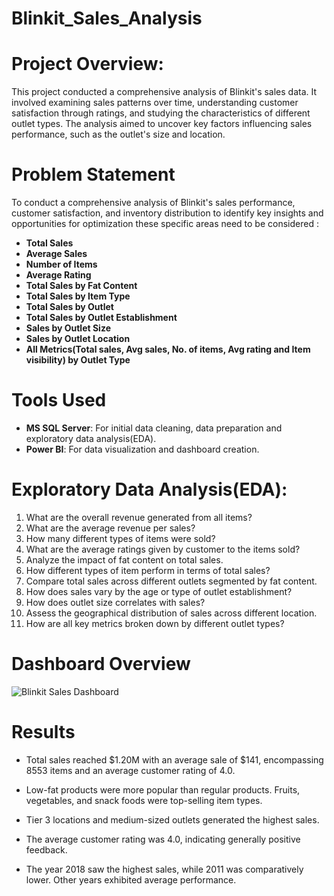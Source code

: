 # Blinkit_Sales_Analysis

# Project Overview:
This project conducted a comprehensive analysis of Blinkit's sales data. It involved examining sales patterns over time, understanding customer satisfaction through ratings, and studying the characteristics of different outlet types. The analysis aimed to uncover key factors influencing sales performance, such as the outlet's size and location.

# Problem Statement
To conduct a comprehensive analysis of Blinkit's sales performance, customer satisfaction, and inventory distribution to identify key insights and opportunities for optimization these specific areas need to be considered :
- **Total Sales**
- **Average Sales**
- **Number of Items**
- **Average Rating**
- **Total Sales by Fat Content**
- **Total Sales by Item Type**
- **Total Sales by Outlet**
- **Total Sales by Outlet Establishment**
- **Sales by Outlet Size**
- **Sales by Outlet Location**
- **All Metrics(Total sales, Avg sales, No. of items, Avg rating and Item visibility) by Outlet Type**

# Tools Used
- **MS SQL Server**:  For initial data cleaning, data preparation and exploratory data analysis(EDA).
- **Power BI**: For data visualization and dashboard creation.

# Exploratory Data Analysis(EDA):
1. What are the overall revenue generated from all items?
2. What are the average revenue per sales?
3. How many different types of items were sold?
4. What are the average ratings given by customer to the items sold?
5. Analyze the impact of fat content on total sales.
6. How different types of item perform in terms of total sales?
7. Compare total sales across different outlets segmented by fat content.
8. How does sales vary by the age or type of outlet establishment?
9. How does outlet size correlates with sales?
10. Assess the geographical distribution of sales across different location.
11. How are all key metrics broken down by different outlet types?

# Dashboard Overview

![Blinkit Sales Dashboard](https://github.com/user-attachments/assets/f25e665c-2d04-452c-b3a6-6c1630b91405)



# Results
- Total sales reached $1.20M with an average sale of $141, encompassing 8553 items and an average customer rating of 4.0.

- Low-fat products were more popular than regular products. Fruits, vegetables, and snack foods were top-selling item types.

- Tier 3 locations and medium-sized outlets generated the highest sales.

- The average customer rating was 4.0, indicating generally positive feedback.

- The year 2018 saw the highest sales, while 2011 was comparatively lower. Other years exhibited average performance.
